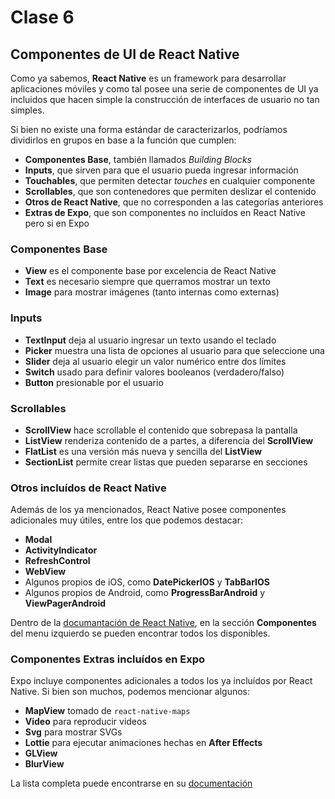 # Clase 6

## Componentes de UI de React Native

Como ya sabemos, **React Native** es un framework para desarrollar aplicaciones móviles y como tal posee una serie de componentes de UI ya incluidos que hacen simple la construcción de interfaces de usuario no tan simples.

Si bien no existe una forma estándar de caracterizarlos, podríamos dividirlos en grupos en base a la función que cumplen:

- **Componentes Base**, también llamados _Building Blocks_
- **Inputs**, que sirven para que el usuario pueda ingresar información
- **Touchables**, que permiten detectar _touches_ en cualquier componente
- **Scrollables**, que son contenedores que permiten deslizar el contenido
- **Otros de React Native**, que no corresponden a las categorías anteriores
- **Extras de Expo**, que son componentes no incluídos en React Native pero si en Expo

### Componentes Base

- **View** es el componente base por excelencia de React Native
- **Text** es necesario siempre que querramos mostrar un texto
- **Image** para mostrar imágenes (tanto internas como externas)

### Inputs

- **TextInput** deja al usuario ingresar un texto usando el teclado
- **Picker** muestra una lista de opciones al usuario para que seleccione una
- **Slider** deja al usuario elegir un valor numérico entre dos límites
- **Switch** usado para definir valores booleanos (verdadero/falso)
- **Button** presionable por el usuario

### Scrollables

- **ScrollView** hace scrollable el contenido que sobrepasa la pantalla
- **ListView** renderiza contenido de a partes, a diferencia del **ScrollView**
- **FlatList** es una versión más nueva y sencilla del **ListView**
- **SectionList** permite crear listas que pueden separarse en secciones

### Otros incluídos de React Native

Además de los ya mencionados, React Native posee componentes adicionales muy útiles, entre los que podemos destacar:

- **Modal**
- **ActivityIndicator**
- **RefreshControl**
- **WebView**
- Algunos propios de iOS, como **DatePickerIOS** y **TabBarIOS**
- Algunos propios de Android, como **ProgressBarAndroid** y **ViewPagerAndroid**

Dentro de la [documantación de React Native](https://facebook.github.io/react-native/docs/getting-started), en la sección **Componentes** del menu izquierdo se pueden encontrar todos los disponibles.

### Componentes Extras incluídos en Expo

Expo incluye componentes adicionales a todos los ya incluídos por React Native. Si bien son muchos, podemos mencionar algunos:

- **MapView** tomado de `react-native-maps`
- **Video** para reproducir videos
- **Svg** para mostrar SVGs
- **Lottie** para ejecutar animaciones hechas en **After Effects**
- **GLView**
- **BlurView**

La lista completa puede encontrarse en su [documentación](https://docs.expo.io/versions/latest/sdk)
